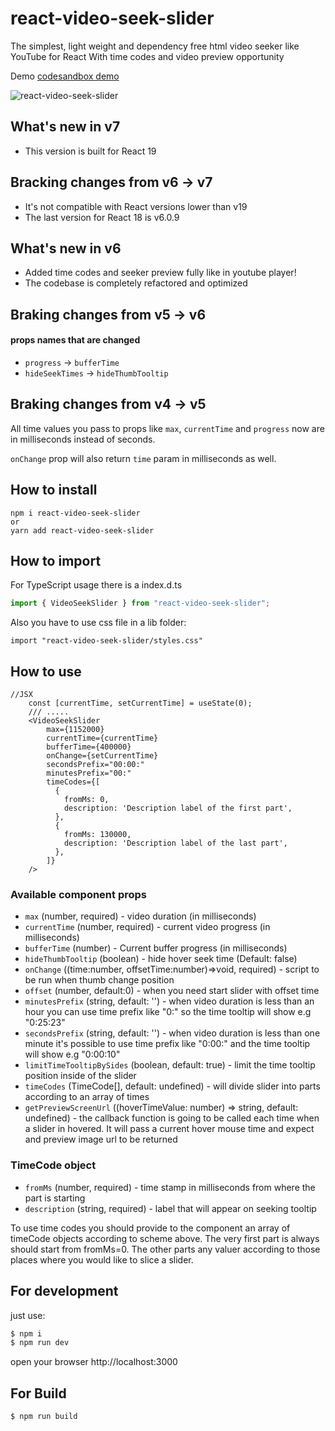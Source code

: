 # react-video-seek-slider

The simplest, light weight and dependency free html video seeker like YouTube for React
With time codes and video preview opportunity

Demo [codesandbox demo](https://codesandbox.io/p/sandbox/react-video-seek-slider-forked-vglxvf)

![react-video-seek-slider](https://github.com/egorovsa/react-video-seek-slider/blob/develop/example.gif?raw=true)

## What's new in v7

- This version is built for React 19

## Bracking changes from v6 -> v7

- It's not compatible with React versions lower than v19
- The last version for React 18 is v6.0.9

## What's new in v6

- Added time codes and seeker preview fully like in youtube player!
- The codebase is completely refactored and optimized

## Braking changes from v5 -> v6

#### props names that are changed

- `progress` -> `bufferTime`
- `hideSeekTimes` -> `hideThumbTooltip`

## Braking changes from v4 -> v5

All time values you pass to props like `max`, `currentTime` and `progress` now are in milliseconds instead of seconds.

`onChange` prop will also return `time` param in milliseconds as well.

## How to install

```
npm i react-video-seek-slider
or
yarn add react-video-seek-slider
```

## How to import

For TypeScript usage there is a index.d.ts

```typescript
import { VideoSeekSlider } from "react-video-seek-slider";
```

Also you have to use css file in a lib folder:

```
import "react-video-seek-slider/styles.css"
```

## How to use

```tsx
//JSX
    const [currentTime, setCurrentTime] = useState(0);
    /// ..... 
    <VideoSeekSlider
        max={1152000}
        currentTime={currentTime}
        bufferTime={400000}
        onChange={setCurrentTime}
        secondsPrefix="00:00:"
        minutesPrefix="00:"
        timeCodes={[
          {
            fromMs: 0,
            description: 'Description label of the first part',
          },
          {
            fromMs: 130000,
            description: 'Description label of the last part',
          },
        ]}
    />
```

### Available component props

- `max` (number, required) - video duration (in milliseconds)
- `currentTime` (number, required) - current video progress (in milliseconds)
- `bufferTime` (number) - Current buffer progress (in milliseconds)
- `hideThumbTooltip` (boolean) - hide hover seek time (Default: false)
- `onChange` ((time:number, offsetTime:number)=>void, required) - script to be run when thumb change position
- `offset` (number, default:0) - when you need start slider with offset time
- `minutesPrefix` (string, default: '') - when video duration is less than an hour you can use time prefix like "0:" so the time tooltip will show e.g "0:25:23"
- `secondsPrefix` (string, default: '') - when video duration is less than one minute it's possible to use time prefix like "0:00:" and the time tooltip will show e.g "0:00:10"
- `limitTimeTooltipBySides` (boolean, default: true) - limit the time tooltip position inside of the slider
- `timeCodes` (TimeCode[], default: undefined) - will divide slider into parts according to an array of times
- `getPreviewScreenUrl` ((hoverTimeValue: number) => string, default: undefined) - the callback function is going to be called each time when a slider in hovered. It will pass a current hover mouse time and expect and preview image url to be returned

### TimeCode object

- `fromMs` (number, required) - time stamp in milliseconds from where the part is starting
- `description` (string, required) - label that will appear on seeking tooltip

To use time codes you should provide to the component an array of timeCode objects according to scheme above.
The very first part is always should start from fromMs=0. The other parts any valuer according to those places where you would like to slice a slider.

## For development

just use:

```javascript
$ npm i
$ npm run dev
```

open your browser http://localhost:3000

## For Build

```
$ npm run build
```
